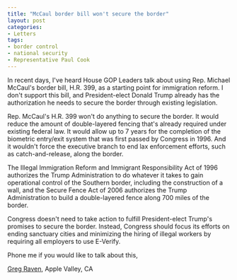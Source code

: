```yaml
---
title: "McCaul border bill won't secure the border"
layout: post
categories:
- Letters
tags:
- border control
- national security
- Representative Paul Cook
---
```


In recent days, I've heard House GOP Leaders talk about using Rep. Michael McCaul's border bill, H.R. 399, as a starting point for immigration reform. I don't support this bill, and President-elect Donald Trump already has the authorization he needs to secure the border through existing legislation.

Rep. McCaul's H.R. 399 won't do anything to secure the border. It would reduce the amount of double-layered fencing that's already required under existing federal law. It would allow up to 7 years for the completion of the biometric entry/exit system that was first passed by Congress in 1996. And it wouldn't force the executive branch to end lax enforcement efforts, such as catch-and-release, along the border.

The Illegal Immigration Reform and Immigrant Responsibility Act of 1996 authorizes the Trump Administration to do whatever it takes to gain operational control of the Southern border, including the construction of a wall, and the Secure Fence Act of 2006 authorizes the Trump Administration to build a double-layered fence along 700 miles of the border.

Congress doesn't need to take action to fulfill President-elect Trump's promises to secure the border. Instead, Congress should focus its efforts on ending sanctuary cities and minimizing the hiring of illegal workers by requiring all employers to use E-Verify.

Phone me if you would like to talk about this,

[Greg Raven](https://www.gregraven.org), Apple Valley, CA
